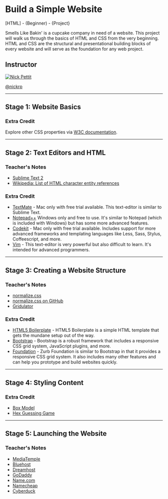 Build a Simple Website
===
[HTML] - (Beginner) - {Project}

Smells Like Bakin' is a cupcake company in need of a website. This project will walk us through the basics of HTML and CSS from the very beginning. HTML and CSS are the structural and presentational building blocks of every website and will serve as the foundation for any web project.

## Instructor
[![Nick Pettit](https://secure.gravatar.com/avatar/2cc39856b77d968cf12ca83a4e26d58c?s=64 "Nick Pettit")](http://teamtreehouse.com/nickpettit)

[@nickrp](http://twitter.com/nickrp)

---

## Stage 1: Website Basics
### Extra Credit
Explore other CSS properties via [W3C documentation](http://www.w3.org/TR/CSS2/propidx.html).

---

## Stage 2: Text Editors and HTML

### Teacher's Notes
+ [Sublime Text 2](http://www.sublimetext.com/)
+ [Wikipedia: List of HTML character entity references](http://en.wikipedia.org/wiki/List_of_XML_and_HTML_character_entity_references)

### Extra Credit
+ [TextMate](http://macromates.com/) - Mac only with free trial available. This text-editor is similar to Sublime Text.
+ [Notepad++](http://www.notepad-plus-plus.org/) Windows only and free to use. It's similar to Notepad (which is included with Windows) but has some more advanced features.
+ [Codekit](http://incident57.com/codekit/) - Mac only with free trial available. Includes support for more advanced frameworks and templating languages like Less, Sass, Stylus, Coffeescript, and more.
+ [Vim](http://www.vim.org/) - This text-editor is very powerful but also difficult to learn. It's intended for advanced programmers.

---

## Stage 3: Creating a Website Structure

### Teacher's Notes
+ [normalize.css](http://necolas.github.com/normalize.css/)
+ [normalize.css on GitHub](https://github.com/necolas/normalize.css)
+ [Gridulator](http://gridulator.com/)

### Extra Credit

+ [HTML5 Boilerplate](http://html5boilerplate.com/) - HTML5 Boilerplate is a simple HTML template that gets the mundane setup out of the way.
+ [Bootstrap](http://twitter.github.com/bootstrap/) - Bootstrap is a robust framework that includes a responsive CSS grid system, JavaScript plugins, and more.
+ [Foundation](http://foundation.zurb.com/) - Zurb Foundation is similar to Bootstrap in that it provides a responsive CSS grid system. It also includes many other features and can help you prototype and build websites quickly.

---

## Stage 4: Styling Content

### Extra Credit
+ [Box Model](http://www.w3.org/TR/CSS2/box.html)
+ [Hex Guessing Game](http://yizzle.com/whatthehex/)

---

## Stage 5: Launching the Website

### Teacher's Notes
+ [MediaTemple](http://mediatemple.net/)
+ [Bluehost](http://www.bluehost.com/)
+ [Dreamhost](http://dreamhost.com/)
+ [GoDaddy](http://www.godaddy.com/)
+ [Name.com](http://www.name.com/)
+ [Namecheap](http://www.namecheap.com/)
+ [Cyberduck](http://cyberduck.ch/)